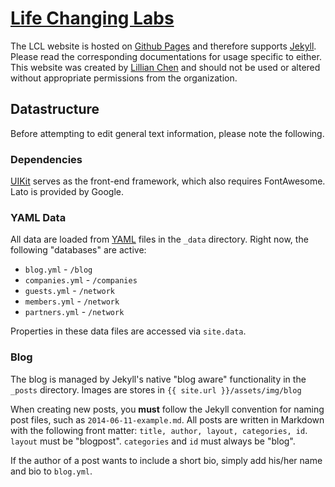 # [Life Changing Labs](http://www.lifechanginglabs.com/)

The LCL website is hosted on [Github Pages](https://pages.github.com/) and therefore supports [Jekyll](http://jekyllrb.com/). Please read the corresponding documentations for usage specific to either. This website was created by [Lillian Chen](http://lillian-chen.com/) and should not be used or altered without appropriate permissions from the organization.

## Datastructure
Before attempting to edit general text information, please note the following.

  ### Dependencies
  [UIKit](http://getuikit.com/) serves as the front-end framework, which also requires FontAwesome. Lato is provided by Google.

  ### YAML Data
  All data are loaded from [YAML](http://www.yaml.org/spec/1.2/spec.html) files in the `_data` directory. Right now, the following "databases" are active:

  - `blog.yml` - `/blog`
  - `companies.yml` - `/companies`
  - `guests.yml` - `/network`
  - `members.yml` - `/network`
  - `partners.yml` - `/network`

  Properties in these data files are accessed via `site.data`.

  ### Blog
  The blog is managed by Jekyll's native "blog aware" functionality in the `_posts` directory. Images are stores in `{{ site.url }}/assets/img/blog`

  When creating new posts, you **must** follow the Jekyll convention for naming post files, such as `2014-06-11-example.md`. All posts are written in Markdown with the following front matter: `title, author, layout, categories, id`. `layout` must be "blogpost". `categories` and `id` must always be "blog".

  If the author of a post wants to include a short bio, simply add his/her name and bio to `blog.yml`.